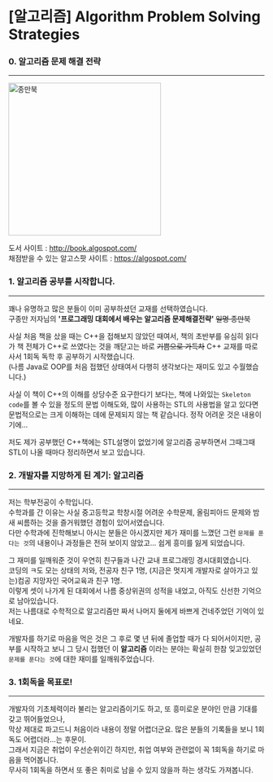 # [알고리즘] Algorithm Problem Solving Strategies

### 0. 알고리즘 문제 해결 전략
___
<img alt="종만북" title="종만북" src="http://image.kyobobook.co.kr/images/book/xlarge/546/x9788966260546.jpg" width="300" height="300"/>  

도서 사이트 : <http://book.algospot.com/>  
채점받을 수 있는 알고스팟 사이트 : <https://algospot.com/>

### 1. 알고리즘 공부를 시작합니다.
___
꽤나 유명하고 많은 분들이 이미 공부하셨던 교재를 선택하였습니다.  
구종만 저자님의 **'프로그래밍 대회에서 배우는 알고리즘 문제해결전략'** ~~일명 종만북~~

사실 처음 책을 샀을 때는 C++을 접해보지 않았던 때여서, 책의 초반부를 유심히 읽다가 책 전체가 C++로 쓰였다는 것을 깨닫고는 바로 ~~기쁨으로 가득차~~ C++ 교재를 따로 사서 1회독 독학 후 공부하기 시작했습니다.  
(나름 Java로 OOP를 처음 접했던 상태여서 다행히 생각보다는 재미도 있고 수월했습니다.)

사실 이 책이 C++의 이해를 상당수준 요구한다기 보다는, 책에 나와있는 `Skeleton code`를 볼 수 있을 정도의 문법 이해도와, 많이 사용하는 STL의 사용법을 알고 있다면 문법적으로는 크게 이해하는 데에 문제되지 않는 책 같습니다. 정작 어려운 것은 내용이기에...

저도 제가 공부했던 C++책에는 STL설명이 없었기에 알고리즘 공부하면서 그때그때 STL이 나올 때마다 정리하면서 보고 있습니다.

### 2. 개발자를 지망하게 된 계기: 알고리즘
___
저는 학부전공이 수학입니다.  
수학과를 간 이유는 사실 중고등학교 학창시절 어려운 수학문제, 올림피아드 문제와 밤새 씨름하는 것을 즐거워했던 경험이 있어서였습니다.  
다만 수학과에 진학해보니 아시는 분들은 아시겠지만 제가 재미를 느꼈던 그런 `문제를 푼다는 것`의 내용이나 과정들은 전혀 보이지 않았고... 쉽게 흥미를 잃게 되었습니다.

그 재미를 일깨워준 것이 우연히 친구들과 나간 교내 프로그래밍 경시대회였습니다.  
코딩의 ㅋ도 모는 상태의 저와, 전공자 친구 1명, (지금은 멋지게 개발자로 살아가고 있는)컴공 지망자인 국어교육과 친구 1명.  
이렇게 셋이 나가게 된 대회에서 나름 중상위권의 성적을 내었고, 아직도 신선한 기억으로 남아있습니다.  
저는 나름대로 수학적으로 알고리즘만 짜서 나머지 둘에게 바쁘게 건네주었던 기억이 있네요.

개발자를 하기로 마음을 먹은 것은 그 후로 몇 년 뒤에 졸업할 때가 다 되어서이지만, 공부를 시작하고 보니 그 당시 접했던 이 **알고리즘** 이라는 분야는 확실히 한참 잊고있었던 `문제를 푼다는 것`에 대한 재미를 일깨워주었습니다.

### 3. 1회독을 목표로!
___
개발자의 기초체력이라 불리는 알고리즘이기도 하고, 또 흥미로운 분야인 만큼 기대를 갖고 뛰어들었으나,  
막상 제대로 파고드니 처음이라 내용이 정말 어렵더군요. 많은 분들의 기록들을 보니 1회독도 어렵더라...는 후문이.  
그래서 지금은 취업이 우선순위이긴 하지만, 취업 여부와 관련없이 꼭 1회독을 하기로 마음을 먹어봅니다.  
무사히 1회독을 하면서 또 좋은 취미로 남을 수 있지 않을까 하는 생각도 가져봅니다.  
